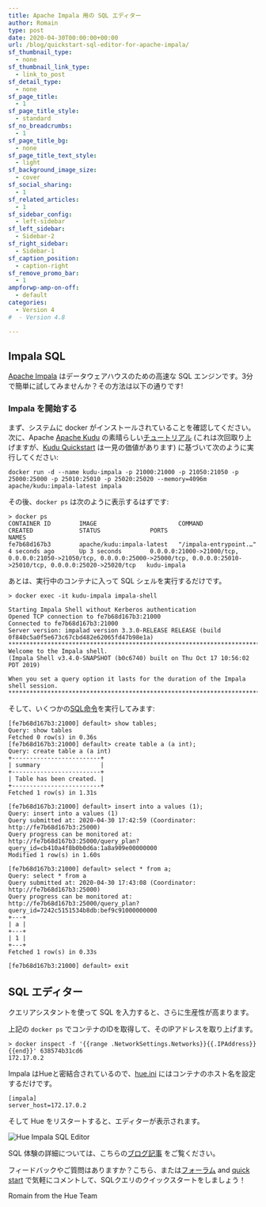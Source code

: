 ```yaml
---
title: Apache Impala 用の SQL エディター
author: Romain
type: post
date: 2020-04-30T00:00:00+00:00
url: /blog/quickstart-sql-editor-for-apache-impala/
sf_thumbnail_type:
  - none
sf_thumbnail_link_type:
  - link_to_post
sf_detail_type:
  - none
sf_page_title:
  - 1
sf_page_title_style:
  - standard
sf_no_breadcrumbs:
  - 1
sf_page_title_bg:
  - none
sf_page_title_text_style:
  - light
sf_background_image_size:
  - cover
sf_social_sharing:
  - 1
sf_related_articles:
  - 1
sf_sidebar_config:
  - left-sidebar
sf_left_sidebar:
  - Sidebar-2
sf_right_sidebar:
  - Sidebar-1
sf_caption_position:
  - caption-right
sf_remove_promo_bar:
  - 1
ampforwp-amp-on-off:
  - default
categories:
  - Version 4
#  - Version 4.8

---
```


## Impala SQL

[Apache Impala](https://impala.apache.org/) はデータウェアハウスのための高速な SQL エンジンです。3分で簡単に試してみませんか？その方法は以下の通りです!

### Impala を開始する

まず、システムに docker がインストールされていることを確認してください。次に、Apache [Apache Kudu](https://kudu.apache.org/) の素晴らしい[チュートリアル](https://github.com/apache/kudu/tree/master/examples/quickstart/impala) (これは次回取り上げますが、[Kudu Quickstart](https://kudu.apache.org/docs/quickstart.html) は一見の価値があります) に基づいて次のように実行してください:

    docker run -d --name kudu-impala -p 21000:21000 -p 21050:21050 -p 25000:25000 -p 25010:25010 -p 25020:25020 --memory=4096m apache/kudu:impala-latest impala

その後、`docker ps` は次のように表示するはずです:

    > docker ps
    CONTAINER ID        IMAGE                       COMMAND                  CREATED             STATUS              PORTS                                                                                                                              NAMES
    fe7b68d167b3        apache/kudu:impala-latest   "/impala-entrypoint.…"   4 seconds ago       Up 3 seconds        0.0.0.0:21000->21000/tcp, 0.0.0.0:21050->21050/tcp, 0.0.0.0:25000->25000/tcp, 0.0.0.0:25010->25010/tcp, 0.0.0.0:25020->25020/tcp   kudu-impala

あとは、実行中のコンテナに入って SQL シェルを実行するだけです。

    > docker exec -it kudu-impala impala-shell

    Starting Impala Shell without Kerberos authentication
    Opened TCP connection to fe7b68d167b3:21000
    Connected to fe7b68d167b3:21000
    Server version: impalad version 3.3.0-RELEASE RELEASE (build 0f840c5a0f5e673c67cbd482e62065fd47b98e1a)
    ***********************************************************************************
    Welcome to the Impala shell.
    (Impala Shell v3.4.0-SNAPSHOT (b0c6740) built on Thu Oct 17 10:56:02 PDT 2019)

    When you set a query option it lasts for the duration of the Impala shell session.
    ***********************************************************************************

そして、いくつかの[SQL命令](https://impala.apache.org/docs/build/html/topics/impala_langref.html)を実行してみます:

    [fe7b68d167b3:21000] default> show tables;
    Query: show tables
    Fetched 0 row(s) in 0.36s
    [fe7b68d167b3:21000] default> create table a (a int);
    Query: create table a (a int)
    +-------------------------+
    | summary                 |
    +-------------------------+
    | Table has been created. |
    +-------------------------+
    Fetched 1 row(s) in 1.31s

    [fe7b68d167b3:21000] default> insert into a values (1);
    Query: insert into a values (1)
    Query submitted at: 2020-04-30 17:42:59 (Coordinator: http://fe7b68d167b3:25000)
    Query progress can be monitored at: http://fe7b68d167b3:25000/query_plan?query_id=cb410a4f8b0b0d6a:1a8a909e00000000
    Modified 1 row(s) in 1.60s

    [fe7b68d167b3:21000] default> select * from a;
    Query: select * from a
    Query submitted at: 2020-04-30 17:43:08 (Coordinator: http://fe7b68d167b3:25000)
    Query progress can be monitored at: http://fe7b68d167b3:25000/query_plan?query_id=7242c5151534b8db:bef9c91000000000
    +---+
    | a |
    +---+
    | 1 |
    +---+
    Fetched 1 row(s) in 0.33s

    [fe7b68d167b3:21000] default> exit

## SQL エディター

クエリアシスタントを使って SQL を入力すると、さらに生産性が高まります。

 上記の `docker ps` でコンテナのIDを取得して、そのIPアドレスを取り上げます。

    > docker inspect -f '{{range .NetworkSettings.Networks}}{{.IPAddress}}{{end}}' 638574b31cd6
    172.17.0.2

Impala はHueと密結合されているので、[hue.ini](https://docs.gethue.com/administrator/configuration/) にはコンテナのホスト名を設定するだけです。

    [impala]
    server_host=172.17.0.2

そして Hue をリスタートすると、エディターが表示されます。

![Hue Impala SQL Editor](https://cdn.gethue.com/uploads/2020/04/hue-4.7.png)


SQL 体験の詳細については、こちらの[ブログ記事](/blog/2020-02-10-sql-query-experience-of-your-cloud-data-warehouse/) をご覧ください。


フィードバックやご質問はありますか？こちら、または<a href="https://discourse.gethue.com/">フォーラム</a> and <a href="https://docs.gethue.com/quickstart/">quick start</a> で気軽にコメントして、SQLクエリのクイックスタートをしましょう！


Romain from the Hue Team
